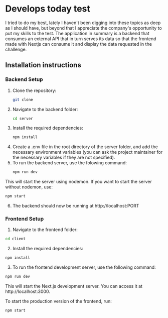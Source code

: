 # Develops today test

I tried to do my best, lately I haven't been digging into these topics as deep as I should have, but beyond that I appreciate the company's opportunity to put my skills to the test.
The application in summary is a backend that consumes an external API that in turn serves its data so that the frontend made with Nextjs can consume it and display the data requested in the challenge.


## Installation instructions

### Backend Setup

1. Clone the repository:
   ```bash
   git clone

2. Navigate to the backend folder:
   ```bash
   cd server

3. Install the required dependencies:
   ```bash
   npm install

4. Create a .env file in the root directory of the server folder, and add the necessary environment variables (you can ask the project maintainer for the necessary variables if they are not specified).
5. To run the backend server, use the folowing command:
   ```bash
   npm run dev
   
This will start the server using nodemon. If you want to start the server without nodemon, use:
   ```bash
   npm start
```
6. The backend should now be running at http://localhost:PORT

### Frontend Setup

1. Navigate to the frontend folder:
```bash
cd client
```

2. Install the required dependencies:
```bash
npm install
```

3. To run the frontend development server, use the following command:
```bash
npm run dev
```
This will start the Next.js development server. You can access it at http://localhost:3000.

To start the production version of the frontend, run:
  ```bash
  npm start
